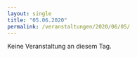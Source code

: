```yaml
---
layout: single
title: "05.06.2020"
permalink: /veranstaltungen/2020/06/05/
---
```


Keine Veranstaltung an diesem Tag.
